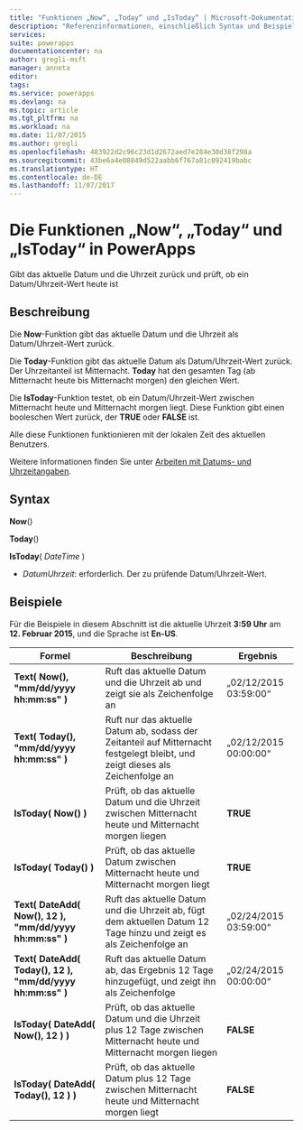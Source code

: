 ```yaml
---
title: "Funktionen „Now“, „Today“ und „IsToday“ | Microsoft-Dokumentation"
description: "Referenzinformationen, einschließlich Syntax und Beispielen, für die Funktionen „Now“, „Today“ und „IsToday“ in PowerApps"
services: 
suite: powerapps
documentationcenter: na
author: gregli-msft
manager: anneta
editor: 
tags: 
ms.service: powerapps
ms.devlang: na
ms.topic: article
ms.tgt_pltfrm: na
ms.workload: na
ms.date: 11/07/2015
ms.author: gregli
ms.openlocfilehash: 483922d2c96c23d1d2672aed7e284e30d38f298a
ms.sourcegitcommit: 43be6a4e08849d522aabb6f767a81c092419babc
ms.translationtype: HT
ms.contentlocale: de-DE
ms.lasthandoff: 11/07/2017
---
```

# <a name="now-today-and-istoday-functions-in-powerapps"></a>Die Funktionen „Now“, „Today“ und „IsToday“ in PowerApps
Gibt das aktuelle Datum und die Uhrzeit zurück und prüft, ob ein Datum/Uhrzeit-Wert heute ist

## <a name="description"></a>Beschreibung
Die **Now**-Funktion gibt das aktuelle Datum und die Uhrzeit als Datum/Uhrzeit-Wert zurück.

Die **Today**-Funktion gibt das aktuelle Datum als Datum/Uhrzeit-Wert zurück. Der Uhrzeitanteil ist Mitternacht. **Today** hat den gesamten Tag (ab Mitternacht heute bis Mitternacht morgen) den gleichen Wert.

Die **IsToday**-Funktion testet, ob ein Datum/Uhrzeit-Wert zwischen Mitternacht heute und Mitternacht morgen liegt. Diese Funktion gibt einen booleschen Wert zurück, der **TRUE** oder **FALSE** ist.

Alle diese Funktionen funktionieren mit der lokalen Zeit des aktuellen Benutzers.

Weitere Informationen finden Sie unter [Arbeiten mit Datums- und Uhrzeitangaben](../show-text-dates-times.md).

## <a name="syntax"></a>Syntax
**Now**()

**Today**()

**IsToday**( *DateTime* )

* *DatumUhrzeit*: erforderlich.  Der zu prüfende Datum/Uhrzeit-Wert.

## <a name="examples"></a>Beispiele
Für die Beispiele in diesem Abschnitt ist die aktuelle Uhrzeit **3:59 Uhr** am **12. Februar 2015**, und die Sprache ist **En-US**.

| Formel | Beschreibung | Ergebnis |
| --- | --- | --- |
| **Text( Now(), "mm/dd/yyyy hh:mm:ss" )** |Ruft das aktuelle Datum und die Uhrzeit ab und zeigt sie als Zeichenfolge an |„02/12/2015 03:59:00“ |
| **Text( Today(), "mm/dd/yyyy hh:mm:ss" )** |Ruft nur das aktuelle Datum ab, sodass der Zeitanteil auf Mitternacht festgelegt bleibt, und zeigt dieses als Zeichenfolge an |„02/12/2015 00:00:00“ |
| **IsToday( Now() )** |Prüft, ob das aktuelle Datum und die Uhrzeit zwischen Mitternacht heute und Mitternacht morgen liegen |**TRUE** |
| **IsToday( Today() )** |Prüft, ob das aktuelle Datum zwischen Mitternacht heute und Mitternacht morgen liegt |**TRUE** |
| **Text( DateAdd( Now(), 12 ), "mm/dd/yyyy hh:mm:ss" )** |Ruft das aktuelle Datum und die Uhrzeit ab, fügt dem aktuellen Datum 12 Tage hinzu und zeigt es als Zeichenfolge an |„02/24/2015 03:59:00“ |
| **Text( DateAdd( Today(), 12 ), "mm/dd/yyyy hh:mm:ss" )** |Ruft das aktuelle Datum ab, das Ergebnis 12 Tage hinzugefügt, und zeigt ihn als Zeichenfolge |„02/24/2015 00:00:00“ |
| **IsToday( DateAdd( Now(), 12 ) )** |Prüft, ob das aktuelle Datum und die Uhrzeit plus 12 Tage zwischen Mitternacht heute und Mitternacht morgen liegen |**FALSE** |
| **IsToday( DateAdd( Today(), 12 ) )** |Prüft, ob das aktuelle Datum plus 12 Tage zwischen Mitternacht heute und Mitternacht morgen liegt |**FALSE** |

